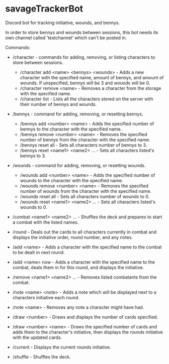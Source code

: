 # savageTrackerBot
Discord bot for tracking initiative, wounds, and bennys.

In order to store bennys and wounds between sessions, this bot needs its own channel called 'testchannel' which can't be posted in.

Commands:

- /character - commands for adding, removing, or listing characters to store between sessions.
  - /character add \<name> \<bennys> \<wounds> - Adds a new character with the specified name, amount of bennys, and amount of wounds.  If unspecified, bennys will be 3 and wounds will be 0.
  - /character remove \<name> - Removes a character from the storage with the specified name.
  - /character list - Lists all the characters stored on the server with their number of bennys and wounds.
  
- /bennys - command for adding, removing, or resetting bennys.
  - /bennys add \<number> \<name> - Adds the specified number of bennys to the character with the specified name.
  - /bennys remove \<number> \<name> - Removes the specified number of bennys from the character with the specified name.
  - /bennys reset all - Sets all characters number of bennys to 3.
  - /bennys reset \<name1> \<name2> ... - Sets all characters listed's bennys to 3.
  
- /wounds - command for adding, removing, or resetting wounds.
  - /wounds add \<number> \<name> - Adds the specified number of wounds to the character with the specified name.
  - /wounds remove \<number> \<name> - Removes the specified number of wounds from the character with the specified name.
  - /wounds reset all - Sets all characters number of wounds to 0.
  - /wounds reset \<name1> \<name2> ... - Sets all characters listed's wounds to 0.
  
- /combat \<name1> \<name2> ... - Shuffles the deck and prepares to start a combat with the listed names.
- /round - Deals out the cards to all characters currently in combat and displays the initiative order, round number, and any notes.
- /add \<name> - Adds a character with the specified name to the combat to be dealt in next round.
- /add \<name> now - Adds a character with the specified name to the combat, deals them in for this round, and displays the initiative.
- /remove \<name1> \<name2> ... - Removes listed combatants from the combat.
- /note \<name> \<note> - Adds a note which will be displayed next to a characters initiative each round.
- /note \<name> - Removes any note a character might have had.
- /draw \<number> - Draws and displays the number of cards specified.
- /draw \<number> \<name> - Draws the specified number of cards and adds them to the character's initiative, then displays the rounds initiative with the updated cards.
- /current - Displays the current rounds initiative.
- /shuffle - Shuffles the deck.
